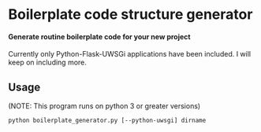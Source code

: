 # Boilerplate code structure generator

#### Generate routine boilerplate code for your new project

Currently only Python-Flask-UWSGi applications have been included. I will keep on including more.


## Usage
(NOTE: This program runs on python 3 or greater versions)
```commandline
python boilerplate_generator.py [--python-uwsgi] dirname
``` 